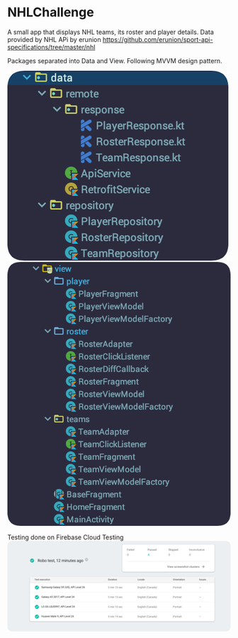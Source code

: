 # NHLChallenge
A small app that displays NHL teams, its roster and player details. Data provided by NHL APi by erunion https://github.com/erunion/sport-api-specifications/tree/master/nhl 

Packages separated into Data and View. Following MVVM design pattern. 

![data](/data.png) ![view](/view.png)

Testing done on Firebase Cloud Testing
![test](/test.png)
